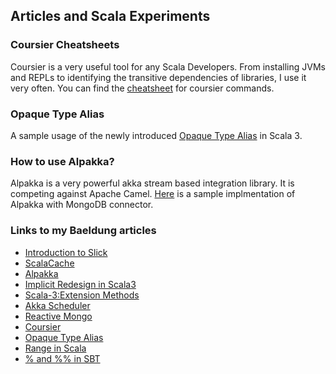 ## Articles and Scala Experiments

### Coursier Cheatsheets

Coursier is a very useful tool for any Scala Developers. From installing JVMs and REPLs to identifying the transitive dependencies of libraries, I use it very often.
You can find the [cheatsheet](https://github.com/yadavan88/coursier-cheatsheets) for coursier commands. 

### Opaque Type Alias

A sample usage of the newly introduced [Opaque Type Alias](https://github.com/yadavan88/opaque-type-sample) in Scala 3.

### How to use Alpakka?

Alpakka is a very powerful akka stream based integration library. It is competing against Apache Camel. [Here](https://github.com/yadavan88/alpakka-mongo-sample) is a sample implmentation of Alpakka with MongoDB connector. 



### Links to my Baeldung articles 

- [Introduction to Slick](https://www.baeldung.com/scala/slick-intro)
- [ScalaCache](https://www.baeldung.com/scala/scalacache)
- [Alpakka](https://www.baeldung.com/scala/alpakka-intro)
- [Implicit Redesign in Scala3](https://www.baeldung.com/scala/scala-3-implicit-redesign)
- [Scala-3:Extension Methods](https://www.baeldung.com/scala/extension-methods)
- [Akka Scheduler](https://www.baeldung.com/scala/akka-scheduler)
- [Reactive Mongo](https://www.baeldung.com/scala/mongo-reactive-intro)
- [Coursier](https://www.baeldung.com/scala/coursier-env-setup)
- [Opaque Type Alias](https://www.baeldung.com/scala/opaque-type-alias)
- [Range in Scala](https://www.baeldung.com/scala/range)
- [% and %% in SBT](https://www.baeldung.com/scala/percent-symbols-build-sbt)

